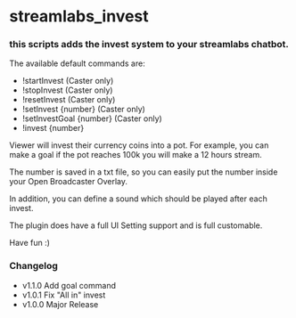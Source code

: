 # streamlabs_invest

### this scripts adds the invest system to your streamlabs chatbot.
The available default commands are:
* !startInvest (Caster only)
* !stopInvest (Caster only)
* !resetInvest (Caster only)
* !setInvest {number} (Caster only)
* !setInvestGoal {number} (Caster only)
* !invest {number}

Viewer will invest their currency coins into a pot. For example, you can make a goal if the pot reaches 100k you will make a 12 hours stream.

The number is saved in a txt file, so you can easily put the number inside your Open Broadcaster Overlay.

In addition, you can define a sound which should be played after each invest.

The plugin does have a full UI Setting support and is full customable.

Have fun :)


### Changelog

* v1.1.0 Add goal command
* v1.0.1 Fix "All in" invest
* v1.0.0 Major Release